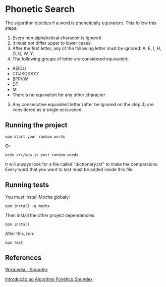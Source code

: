 # Phonetic Search
The algorithm decides if a word is phonetically equivalent.
This follow this steps:

1. Every non alphabetical character is ignored
2. It must not differ upper to lower cases;
3. After the first letter, any of the following letter must be ignored: A, E, I, H, O, U, W, Y.
4. The following groups of letter are considered equivalent:
  - AEIOU
  - CGJKQSXYZ
  - BFPVW
  - DT
  - M
  - There's no equivalent for any other character
5. Any consecutive equivalent letter (after be ignored on the step 3) are considered as a single occurance.

## Running the project
```
npm start your random words
```
Or
```
node src/app.js your random words
```
It will always look for a file called "dictionary.txt" to make the comparsions. Every word that you want to test must be added inside this file.

## Running tests
You must install Mocha globaly:
```
npm install -g mocha
```
Then install the other project dependencies:
```
npm install
```
After this, run:
```
npm test
```


## References
[Wikipedia - Soundex](https://en.wikipedia.org/wiki/Soundex)

[Introdução ao Algoritmo Fonético Soundex](http://www.devmedia.com.br/introducao-ao-algoritmo-fonetico-soundex/28432)
